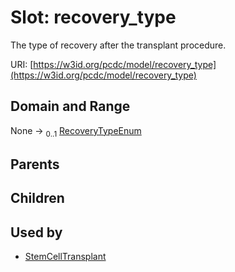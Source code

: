 
# Slot: recovery_type


The type of recovery after the transplant procedure.

URI: [https://w3id.org/pcdc/model/recovery_type](https://w3id.org/pcdc/model/recovery_type)


## Domain and Range

None &#8594;  <sub>0..1</sub> [RecoveryTypeEnum](RecoveryTypeEnum.md)

## Parents


## Children


## Used by

 * [StemCellTransplant](StemCellTransplant.md)
